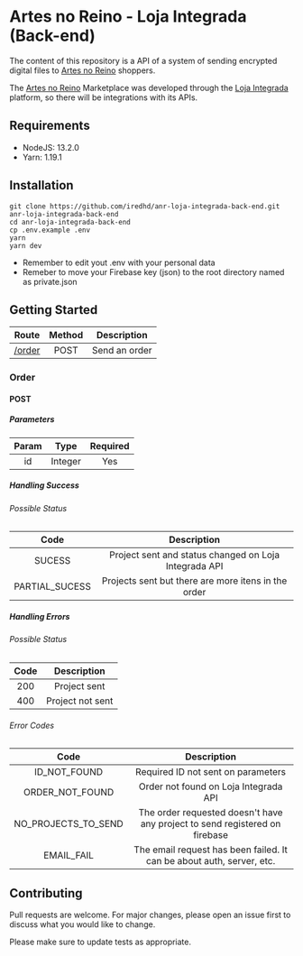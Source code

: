 # Artes no Reino - Loja Integrada (Back-end)

The content of this repository is a API of a system of sending encrypted digital files to [Artes no Reino](https://loja.artesnoreino.com.br) shoppers.

The [Artes no Reino](https://loja.artesnoreino.com.br) Marketplace was developed through the [Loja Integrada](https://lojaintegrada.com.br) platform, so there will be integrations with its APIs.

## Requirements
* NodeJS: 13.2.0
* Yarn: 1.19.1

## Installation
```
git clone https://github.com/iredhd/anr-loja-integrada-back-end.git anr-loja-integrada-back-end
cd anr-loja-integrada-back-end
cp .env.example .env
yarn
yarn dev
```
- Remember to edit yout .env with your personal data
- Remeber to move your Firebase key (json) to the root directory named as private.json

## Getting Started

|Route|Method|Description|
|:-:|:-:|:-:|
|[/order](#order) |POST|Send an order|

### Order
#### POST
##### Parameters

|Param|Type|Required|
|:-:|:-:|:-:|
|id|Integer|Yes|

##### Handling Success

###### Possible Status
|Code|Description|
|:-:|:-:|
|SUCESS|Project sent and status changed on Loja Integrada API|
|PARTIAL_SUCESS|Projects sent but there are more itens in the order|

##### Handling Errors

###### Possible Status

|Code|Description|
|:-:|:-:|
|200|Project sent|
|400|Project not sent|

###### Error Codes

|Code|Description|
|:-:|:-:|
|ID_NOT_FOUND|Required ID not sent on parameters|
|ORDER_NOT_FOUND|Order not found on Loja Integrada API|
|NO_PROJECTS_TO_SEND|The order requested doesn't have any project to send registered on firebase|
|EMAIL_FAIL|The email request has been failed. It can be about auth, server, etc.|

## Contributing
Pull requests are welcome. For major changes, please open an issue first to discuss what you would like to change.

Please make sure to update tests as appropriate.
